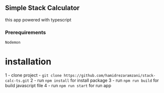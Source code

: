 ## Simple Stack Calculator 
this app powered with typescript

### Prerequirements
```
Nodemon
```

# installation
1 - clone project -   ``` git clone https://github.com/hamidrezaramzani/stack-calc-ts.git ```
2 -  run ```npm install``` for install package
3 - run `npm run build` for build javascript file
4 - run `npm run start` for run app